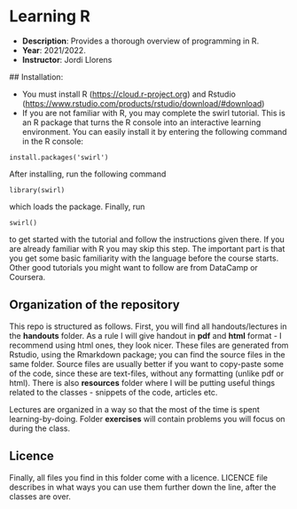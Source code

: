 # Learning R

- **Description**: Provides a thorough overview of programming in R.  
- **Year**: 2021/2022.  
- **Instructor**: Jordi Llorens  

## Installation:
- You must install R (https://cloud.r-project.org) and Rstudio (https://www.rstudio.com/products/rstudio/download/#download)
- If you are not familiar with R, you may complete the swirl tutorial. This is an R package that turns the R console into an interactive learning environment. You can easily install it by entering the following command in the R console:

`install.packages('swirl')`

After installing, run the following command

`library(swirl)`

which loads the package. Finally, run

`swirl()`

to get started with the tutorial and follow the instructions given there.
If you are already familiar with R you may skip this step. The important part is that you get some basic familiarity with the language before the course starts. Other good tutorials you might want to follow are from DataCamp or Coursera.


## Organization of the repository


This repo is structured as follows. First, you will find all handouts/lectures in the **handouts** folder. As a rule I will give handout in **pdf** and **html** format - I recommend using html ones, they look nicer. These files are generated from Rstudio, using the Rmarkdown package; you can find the source files in the same folder. Source files are usually better if you want to copy-paste some of the code, since these are text-files, without any formatting (unlike pdf or html). There is also **resources** folder where I will be putting useful things related to the classes - snippets of the code, articles etc.

Lectures are organized in a way so that the most of the time is spent learning-by-doing. Folder **exercises** will contain problems you will focus on during the class.


## Licence

Finally, all files you find in this folder come with a licence. LICENCE file describes in what ways you can use them further down the line, after the classes are over.
